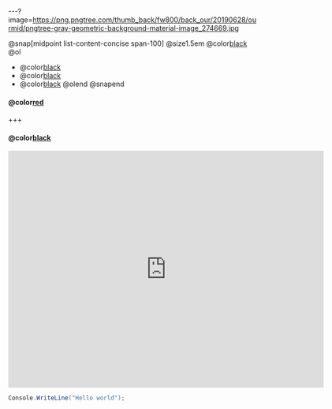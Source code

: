 ---?image=https://png.pngtree.com/thumb_back/fw800/back_our/20190628/ourmid/pngtree-gray-geometric-background-material-image_274669.jpg

@snap[midpoint list-content-concise span-100] @size1.5em
@color[black](test)
@ol
- @color[black](ไม่รู้จะเขียนไร)
- @color[black](อะไรก็ไม่รู้)
- @color[black](นั้นสิ)
@olend @snapend
#### @color[red](ลองๆ)
+++
#### @color[black](คลิป)
<iframe width="640" height="480" src="https://www.youtube.com/embed/WfSqZVGCCyw" frameborder="0" allow="accelerometer; autoplay; encrypted-media; gyroscope; picture-in-picture" allowfullscreen></iframe>

```c#
Console.WriteLine("Hello world");
```



